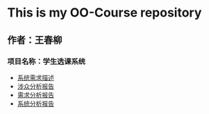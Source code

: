# This  is my OO-Course repository
## 作者：王春柳
### 项目名称：学生选课系统
* [系统需求描述](https://github.com/llandll/OO-Course/blob/master/%E4%BD%9C%E4%B8%9A2%EF%BC%9A%E8%AF%BE%E7%A8%8B%E7%AE%A1%E7%90%86%E7%B3%BB%E7%BB%9F.md)
* [涉众分析报告](https://github.com/wcl199343/OO-Course/blob/master/%E4%BD%9C%E4%B8%9A3%EF%BC%9A%E6%B6%89%E4%BC%97%E5%88%86%E6%9E%90%E6%8A%A5%E5%91%8A%20.md)
* [需求分析报告](https://github.com/wcl199343/OO-Course/blob/master/%E4%BD%9C%E4%B8%9A4%EF%BC%9A%E9%9C%80%E6%B1%82%E5%88%86%E6%9E%90%E6%8A%A5%E5%91%8A.md)
* [系统分析报告](https://github.com/wcl199343/OO-Course/blob/master/%E4%BD%9C%E4%B8%9A5%EF%BC%9A%E7%B3%BB%E7%BB%9F%E5%88%86%E6%9E%90.md)
